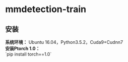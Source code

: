 # mmdetection-train
<h2>安装</h2>
<strong>系统环境：</strong>  
Ubuntu 16.04，Python3.5.2，Cuda9+Cudnn7<br>
<strong>安装Ptorch 1.0：</strong><br>    
`pip install torch==1.0`    
